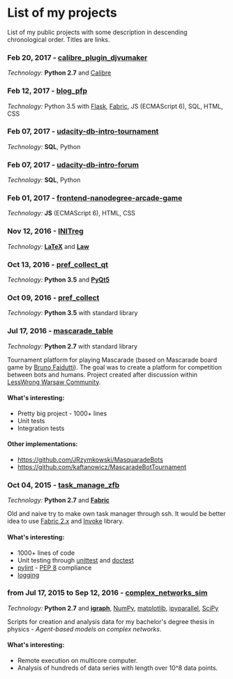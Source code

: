 # List of my projects
List of my public projects with some description in descending chronological order.
Titles are links.

### Feb 20, 2017 - [calibre_plugin_djvumaker](https://github.com/pirtim/calibre_plugin_djvumaker)
*Technology:* **Python 2.7** and [Calibre](https://calibre-ebook.com/)

### Feb 12, 2017 - [blog_pfp](https://github.com/pirtim/blog_pfp)
*Technology:* Python 3.5 with [Flask](http://flask.pocoo.org/docs/0.12/), [Fabric](http://www.fabfile.org/), JS (ECMAScript 6), SQL, HTML, CSS

### Feb 07, 2017 - [udacity-db-intro-tournament](https://github.com/pirtim/udacity-db-intro-tournament)
*Technology:* **SQL**, Python

### Feb 07, 2017 - [udacity-db-intro-forum](https://github.com/pirtim/udacity-db-intro-forum)
*Technology:* **SQL**, Python

### Feb 01, 2017 - [frontend-nanodegree-arcade-game](https://github.com/pirtim/frontend-nanodegree-arcade-game)
*Technology:* **JS** (ECMAScript 6), HTML, CSS

### Nov 12, 2016 - [INITreg](https://github.com/pirtim/INITreg)
*Technology:* **[LaTeX](https://www.latex-project.org/about/)** and **[Law](https://en.wikipedia.org/wiki/Law)**

### Oct 13, 2016 - [pref_collect_qt](https://github.com/pirtim/pref_collect_qt)
*Technology:* **Python 3.5** and **[PyQt5](https://www.qt.io/developers/)**

### Oct 09, 2016 - [pref_collect](https://github.com/pirtim/pref_collect)
*Technology:* **Python 3.5** with standard library

### Jul 17, 2016 - [mascarade_table](https://github.com/pirtim/mascarade_table)
*Technology:* **Python 2.7** with standard library

Tournament platform for playing Mascarade (based on Mascarade board game by [Bruno Faidutti](http://faidutti.com/blog/?cat=34)).
The goal was to create a platform for competition between bots and humans.
Project created after discussion within [LessWrong Warsaw Community](https://www.facebook.com/groups/lwwarsaw).

#### What's interesting:
* Pretty big project - 1000+ lines
* Unit tests
* Integration tests
#### Other implementations:
* https://github.com/JRzymkowski/MasquaradeBots
* https://github.com/kaftanowicz/MascaradeBotTournament

### Oct 04, 2015 - [task_manage_zfb](https://github.com/pirtim/task_manage_zfb)
*Technology:* **Python 2.7** and **[Fabric](http://www.fabfile.org/)**

Old and naive try to make own task manager through ssh. It would be better idea to use [Fabric 2.x](http://www.fabfile.org/roadmap.html#invoke-fabric-2-x-and-patchwork) and [Invoke](http://www.pyinvoke.org/) library.

#### What's interesting:
* 1000+ lines of code
* Unit testing through [unittest](https://docs.python.org/2/library/unittest.html) and [doctest](https://docs.python.org/2/library/doctest.html)
* [pylint](https://www.pylint.org/) - [PEP 8](https://www.python.org/dev/peps/pep-0008/) compliance
* [logging](https://docs.python.org/2/library/logging.html)

### from Jul 17, 2015 to Sep 12, 2016 - [complex_networks_sim](https://github.com/pirtim/complex_networks_sim)
*Technology:* **Python 2.7** and **[igraph](http://igraph.org)**, [NumPy](http://www.numpy.org/), [matplotlib](https://matplotlib.org/), [ipyparallel](https://ipyparallel.readthedocs.io), [SciPy](https://www.scipy.org/)

Scripts for creation and analysis data for my bachelor's degree thesis in physics - *Agent-based models on complex networks*.

#### What's interesting:
* Remote execution on multicore computer.
* Analysis of hundreds of data series with length over 10^8 data points.
